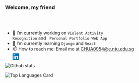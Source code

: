 ### Welcome, my friend
<br />
<br />

- 🔭 I’m currently working on <code>Violent Activity Recognition</code> and <code> Personal Portfolio Web App </code>
- 🌱 I’m currently learning <code>Django</code> and <code>React</code>
- 📫 How to reach me: Email me at <CHUA0954@e.ntu.edu.sg> <code><a href="https://www.linkedin.com/in/chuaziheng/">
  <img align="left" alt="Chua Zi Heng | LinkedIn" width="21px" src="https://raw.githubusercontent.com/chuaziheng/chuaziheng/master/logos/LinkedIn-Logo.png"/>
</a></code>


![Github stats](https://github-readme-stats.vercel.app/api?username=chuaziheng&theme=highcontrast&show_icons=true&count_private=true)

![Top Languages Card](https://github-readme-stats.vercel.app/api/top-langs/?username=chuaziheng&layout=compact)
